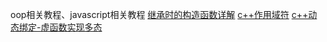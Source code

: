 oop相关教程、javascript相关教程
[继承时的构造函数详解](https://blog.csdn.net/aquapisces/article/details/104371658) 
[c++作用域符](https://zhuanlan.zhihu.com/p/137383328)
[c++动态绑定-虚函数实现多态](https://zhuanlan.zhihu.com/p/110034592)
